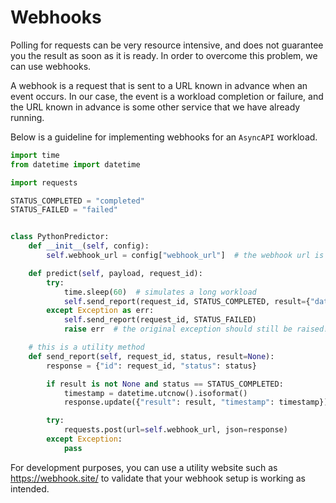 # Webhooks

Polling for requests can be very resource intensive, and does not guarantee you the result as soon as it is ready. In
order to overcome this problem, we can use webhooks.

A webhook is a request that is sent to a URL known in advance when an event occurs. In our case, the event is a workload
completion or failure, and the URL known in advance is some other service that we have already running.

Below is a guideline for implementing webhooks for an `AsyncAPI` workload.

```python
import time
from datetime import datetime

import requests

STATUS_COMPLETED = "completed"
STATUS_FAILED = "failed"


class PythonPredictor:
    def __init__(self, config):
        self.webhook_url = config["webhook_url"]  # the webhook url is passed in the config

    def predict(self, payload, request_id):
        try:
            time.sleep(60)  # simulates a long workload    
            self.send_report(request_id, STATUS_COMPLETED, result={"data": "hello"})
        except Exception as err:
            self.send_report(request_id, STATUS_FAILED)
            raise err  # the original exception should still be raised!

    # this is a utility method
    def send_report(self, request_id, status, result=None):
        response = {"id": request_id, "status": status}

        if result is not None and status == STATUS_COMPLETED:
            timestamp = datetime.utcnow().isoformat()
            response.update({"result": result, "timestamp": timestamp})

        try:
            requests.post(url=self.webhook_url, json=response)
        except Exception:
            pass
```

For development purposes, you can use a utility website such as https://webhook.site/ to validate that your webhook
setup is working as intended.